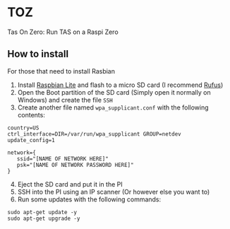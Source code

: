 # TOZ
Tas On Zero: Run TAS on a Raspi Zero

## How to install
For those that need to install Rasbian
1. Install [Raspbian Lite](https://www.raspberrypi.org/downloads/raspbian/) and flash to a micro SD card (I recommend [Rufus](https://rufus.ie/))
2. Open the Boot partition of the SD card (Simply open it normally on Windows) and create the file `SSH`
3. Create another file named `wpa_supplicant.conf` with the following contents:
```
country=US
ctrl_interface=DIR=/var/run/wpa_supplicant GROUP=netdev
update_config=1

network={
   ssid="[NAME OF NETWORK HERE]"
   psk="[NAME OF NETWORK PASSWORD HERE]"
}
```
4. Eject the SD card and put it in the PI
5. SSH into the PI using an IP scanner (Or however else you want to)
6. Run some updates with the following commands:
```
sudo apt-get update -y
sudo apt-get upgrade -y
```
